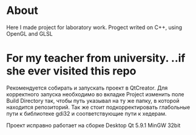 # About
Here I made project for laboratory work. Progect writed on C++, using OpenGL and GLSL

# For my teacher from university. ..if she ever visited this repo

Рекомендуется собирать и запускать проект в QtCreator.
Для корректного запуска необходимо во вкладке Project изменить поле Build Directory так, чтобы путь указывал на ту же папку,
в которой находится репозиторий.
Так же стоит подкорректировать глабольные пути к библиотеке gdi32 и соответствующие пути к хедерам.

Проект исправно работает на сборке Desktop Qt 5.9.1 MinGW 32bit
